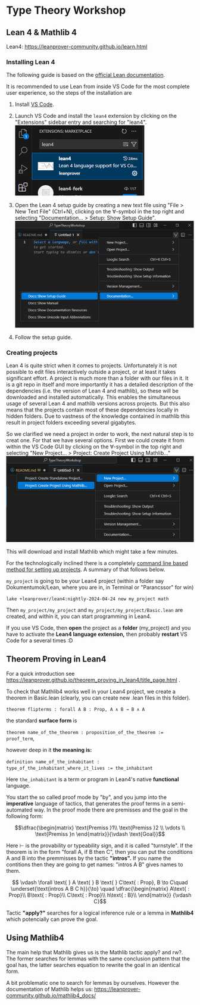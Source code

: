 # Type Theory Workshop

## Lean 4 & Mathlib 4

Lean4: https://leanprover-community.github.io/learn.html

### Installing Lean 4
The following guide is based on the [official Lean documentation](https://lean-lang.org/lean4/doc/quickstart.html).

It is recommended to use Lean from inside VS Code for the most complete user experience, so the steps of the installation are
1. Install [VS Code](https://code.visualstudio.com/).

2. Launch VS Code and install the `lean4` extension by clicking on the "Extensions" sidebar entry and searching for "lean4". ![Lean4 extension](./img/lean4-ext.png)

3. Open the Lean 4 setup guide by creating a new text file using "File > New Text File" (Ctrl+N), clicking on the ∀-symbol in the top right and selecting "Documentation… > Setup: Show Setup Guide". ![Lean4 setup](./img/lean4-setup.png)

4. Follow the setup guide.


### Creating projects
Lean 4 is quite strict when it comes to projects. Unfortunately it is not possible to edit files interactively outside a project, or at least it takes significant effort. A project is much more than a folder with our files in it. It is a git repo in itself and more importantly it has a detailed description of the dependencies (i.e. the version of Lean 4 and mathlib), so these will be downloaded and installed automatically. This enables the simultaneous usage of several Lean 4 and mathlib versions across projects. But this also means that the projects contain most of these dependencies locally in hidden folders. Due to vastness of the knowledge contained in mathlib this result in project folders exceeding several gigabytes.

So we clarified we need a project in order to work, the next natural step is to creat one. For that we have several options. First we could create it from within the VS Code GUI by clicking on the ∀-symbol in the top right and selecting "New Project… > Project: Create Project Using Mathlib…" ![Lean4 create project](./img/lean4-create-proj.png)

This will download and install Mathlib which might take a few minutes.

For the technologically inclined there is a completely [command line based method for setting up projects](https://leanprover-community.github.io/install/project.html). A summary of that follows below.

````my_project```` is going to be your Lean4 project (within a folder say Dokumentumok/Lean, where you are in, in Terminal or "Parancssor" for win)  

````terminal
lake +leanprover/lean4:nightly-2024-04-24 new my_project math
````

Then ````my_project/my_project```` and ````my_project/my_project/Basic.lean```` are created, and within it, you can start programming in Lean4.  

If you use VS Code, then **open** the project as a **folder** (my_project) and you have to activate the **Lean4 language extension,** then probably **restart** VS Code for a several times :D

## Theorem Proving in Lean4

For a quick introduction see https://leanprover.github.io/theorem_proving_in_lean4/title_page.html .

To check that Mathlib4 works well in your Lean4 project, we create a theorem in Basic.lean (clearly, you can create new .lean files in this folder).

````lean
theorem flipterms : forall A B : Prop, A ∧ B → B ∧ A
````
the standard **surface form** is

````theorem name_of_the_theorem : proposition_of_the_theorem := proof_term````, 

however deep in it **the meaning is:**

````definition name_of_the_inhabitant : type_of_the_inhabitant_where_it_lives := the_inhabitant````

Here ````the_inhabitant```` is a term or program in Lean4's native **functional** language.

You start the so called proof mode by "by", and you jump into the **imperative** language of tactics, that generates the proof terms in a semi-automated way. In the proof mode there are premisses and the goal in the following form: 

$$\dfrac{\begin{matrix}
\text{Premiss }1\\ 
\text{Premiss }2  \\  
\vdots \\
\text{Premiss }n
\end{matrix}}{\vdash \text{Goal}}$$

Here $\vdash$ is the provability or typeability sign, and it is called "turnstyle". If the theorem is in the form "forall A, if B then C", then you can put the conditions A and B into the premmisses by the tactic **"intros".** If you name the contitions then they are going to get names: "intros A B" gives names to them. 

$$
\vdash \forall \text{ } A \text{ } B \text{ } C\text{ : Prop}, B \to C\quad
\underset{\text{intros A B C h}}{\to} \quad
\dfrac{\begin{matrix}
A\text{ : Prop}\\ 
B\text{ : Prop}\\  
C\text{ : Prop}\\
h\text{ : B}\\
\end{matrix}}
{\vdash C}$$

Tactic **"apply?"** searches for a logical inference rule or a lemma in **Mathlib4** which potencially can prove the goal.

## Using Mathlib4

The main help that Mathlib gives us is the Mathlib tactic apply? and rw?. The former searches for lemmas with the same conclusion pattern that the goal has, the latter searches equation to rewrite the goal in an identical form.

A bit problematic one to search for lemmas by ourselves. However the documentation of Mathlib helps us: https://leanprover-community.github.io/mathlib4_docs/   



